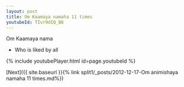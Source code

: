 ```yaml
---
layout: post
title: Om Kaamaya namaha 11 times
youtubeId: TIvr9dIQ_B8
---
```

 
 
Om Kaamaya nama 
 
 -  Who is liked by all 
 
  
 
  
 
 
 
 
 
 


{% include youtubePlayer.html id=page.youtubeId %}
 
[Next]({{ site.baseurl }}{% link  split1/_posts/2012-12-17-Om animishaya namaha 11 times.md%})
 
